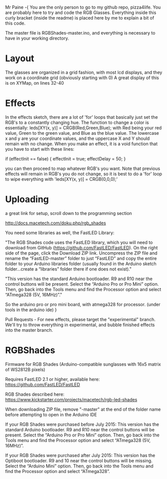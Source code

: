 Mr Paine -{
You are the only person to go to my github repo, pizza4life. You are probably here to try and code the RGB Glasses. Everything inside this curly bracket (inside the readme) is placed here by me to explain a bit of this code.

The master file is RGBShades-master.ino, and everything is necessary to have in your working directory. 

Layout
======
The glasses are organized in a grid fashion, with most lcd displays, and they work on a coordinate grid (obviously starting with 0) A great display of this is on XYMap, on lines 32-40

Effects
=======
In the effects sketch, there are a lot of 'for' loops that basically just set the RGB's to a constantly changing hue. The function to change a color is essentially:
leds[XY(x, y)] = CRGB(Red,Green,Blue);
with Red being your red value, Green to the green value, and Blue as the blue value.
The lowercase x and y are your coordinate values, and the uppercase X and Y should remain with no change.
When you make an effect, it is a void function that you have to start with these lines:

  if (effectInit == false) {
    effectInit = true;
    effectDelay = 50;
  }
  
  you can then proceed to map whatever RGB's you want. Note that previous effects will remain in RGB's you do not change, so it is best to do a 'for' loop to wipe everything with 'leds[XY(x, y)] = CRGB(0,0,0);'
  
  Uploading
  =======
  a great link for setup, scroll down to the programming section
  
  http://docs.macetech.com/doku.php/rgb_shades
  
  You need some libraries as well, the FastLED Library: 

"The RGB Shades code uses the FastLED library, which you will need to download from GitHub (https://github.com/FastLED/FastLED). On the right side of the page, click the Download ZIP link. Uncompress the ZIP file and rename the “FastLED-master” folder to just “FastLED” and copy the entire folder to your Arduino libraries folder (usually found in the Arduino sketch folder…create a “libraries” folder there if one does not exist)."


  "This version has the standard Arduino bootloader. R9 and R10 near the control buttons will be present.
Select the “Arduino Pro or Pro Mini” option. Then, go back into the Tools menu and find the Processor option and select “ATmega328 (5V, 16MHz)”."

So the arduino pro or pro mini board, with atmega328 for processor. (under tools in the arduino ide)
}

Pull Requests - For new effects, please target the "experimental" branch. We'll try to throw everything in experimental, and bubble finished effects into the master branch.

RGBShades
=========

Firmware for RGB Shades (Arduino-compatible sunglasses with 16x5 matrix of WS2812B pixels)

Requires FastLED 2.1 or higher, available here: https://github.com/FastLED/FastLED

RGB Shades described here: https://www.kickstarter.com/projects/macetech/rgb-led-shades

When downloading ZIP file, remove "-master" at the end of the folder name before attempting
to open in the Arduino IDE

If your RGB Shades were purchased before July 2015:
This version has the standard Arduino bootloader. R9 and R10 near the control buttons will be present.
Select the “Arduino Pro or Pro Mini” option. Then, go back into the Tools menu and find the Processor option and select “ATmega328 (5V, 16MHz)”.

If your RGB Shades were purchased after July 2015:
This version has the Optiboot bootloader. R9 and 10 near the control buttons will be missing.
Select the “Arduino Mini” option. Then, go back into the Tools menu and find the Processor option and select “ATmega328”.
